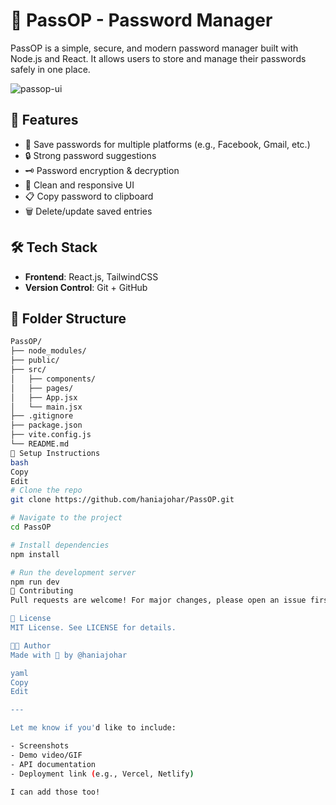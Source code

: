 # 🔐 PassOP - Password Manager

PassOP is a simple, secure, and modern password manager built with Node.js and React. It allows users to store and manage their passwords safely in one place.

![passop-ui](./) <!-- Replace with an actual screenshot path -->

## 🚀 Features

- 🧠 Save passwords for multiple platforms (e.g., Facebook, Gmail, etc.)
- 🔒 Strong password suggestions
- 🗝️ Password encryption & decryption
- 🧹 Clean and responsive UI
- 📋 Copy password to clipboard
- 🗑️ Delete/update saved entries

## 🛠️ Tech Stack

- **Frontend**: React.js, TailwindCSS
- **Version Control**: Git + GitHub

## 📁 Folder Structure

```bash
PassOP/
├── node_modules/
├── public/
├── src/
│   ├── components/
│   ├── pages/
│   ├── App.jsx
│   └── main.jsx
├── .gitignore
├── package.json
├── vite.config.js
└── README.md
🚧 Setup Instructions
bash
Copy
Edit
# Clone the repo
git clone https://github.com/haniajohar/PassOP.git

# Navigate to the project
cd PassOP

# Install dependencies
npm install

# Run the development server
npm run dev
🙌 Contributing
Pull requests are welcome! For major changes, please open an issue first to discuss what you'd like to change.

📄 License
MIT License. See LICENSE for details.

🧑‍💻 Author
Made with 💙 by @haniajohar

yaml
Copy
Edit

---

Let me know if you'd like to include:

- Screenshots
- Demo video/GIF
- API documentation
- Deployment link (e.g., Vercel, Netlify)

I can add those too!
